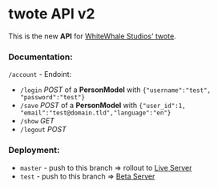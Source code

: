 # twote API v2

This is the new **API** for [WhiteWhale Studios' twote](https://t.whitewhale.studio).

### Documentation:

`/account` - Endoint:
- `/login` _POST_ of a **PersonModel** with `{"username":"test", "password":"test"}`
- `/save` _POST_ of a **PersonModel** with `{"user_id":1, "email":"test@domain.tld","language":"en"}`
- `/show` _GET_
- `/logout` _POST_

### Deployment:

- `master` - push to this branch => rollout to [Live Server](https://t.whitewhale.studio)
- `test` - push to this branch => [Beta Server](https://twote-beta.irwks.net)
